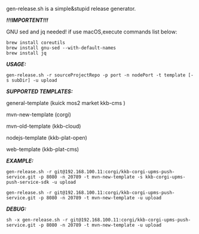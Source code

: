 gen-release.sh is a simple&stupid release generator.

***!!!IMPORTENT!!!***

GNU sed and jq needed! if use macOS,execute commands list below:
```shell
brew install coreutils
brew install gnu-sed --with-default-names
brew install jq
```
***USAGE:***
```shell
gen-release.sh -r sourceProjectRepo -p port -n nodePort -t template [-s subDir] -u upload
```
***SUPPORTED TEMPLATES:***

general-template  (kuick mos2 market kkb-cms )

mvn-new-template  (corgi)

mvn-old-template  (kkb-cloud)

nodejs-template   (kkb-plat-open)

web-template      (kkb-plat-cms)

***EXAMPLE:***
```shell
gen-release.sh -r git@192.168.100.11:corgi/kkb-corgi-upms-push-service.git -p 8080 -n 20789 -t mvn-new-template -s kkb-corgi-upms-push-service-sdk -u upload

gen-release.sh -r git@192.168.100.11:corgi/kkb-corgi-upms-push-service.git -p 8080 -n 20789 -t mvn-new-template -u upload
```
***DEBUG:***
```shell
sh -x gen-release.sh -r git@192.168.100.11:corgi/kkb-corgi-upms-push-service.git -p 8080 -n 20789 -t mvn-new-template -u upload
```

